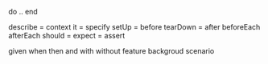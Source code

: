 <!--
- https://sites.google.com/site/unclebobconsultingllc/specs-vs-tests
- https://www.betterspecs.org/
- http://www.phpspec.net/en/stable/cookbook/matchers.html
- https://mochajs.org/#getting-started
- https://eamodeorubio.github.io/bdd-with-js/#/6
-->

<!--inner block specifier -->
do .. end 

<!-- general block specifier -->
describe = context
it = specify
setUp = before <!-- class/module -->
tearDown = after <!-- class/module -->
beforeEach <!-- class/module -->
afterEach <!-- class/module -->
should = expect = assert

<!---------------------------------------->
given
when
then
and
with
without
feature
backgroud
scenario